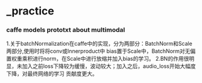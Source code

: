 # _practice
### caffe models prototxt about multimodal
1.关于batchNormalization在caffe中的实现，分为两部分：BatchNorm和Scale两部分,使用时将将conv或Innerproduct中
bias置于Scale中，BatchNorm对无偏置权重乘积进行norm，在Scale中进行放缩并加入bias的学习。
2.BN的作用很明显，未加入之前loss下降较为缓慢，波动较大；加入之后，audio_loss开始大幅度下降，对最终网络的学习
贡献度更大。
